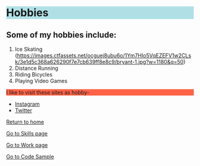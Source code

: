 <!DOCTYPE html>
<html>
<body>

<h1 style="background-color:powderblue;">Hobbies</h1>

<h2>Some of my hobbies include:</h2>
<ol>
<li>Ice Skating (<a href="https://images.ctfassets.net/ocguej8ubu6o/1Ym7HIo5VqEZEFV1w2CLsk/3e1d5c368a626290f7e7cb639ff8e8c9/bryant-1.jpg?w=1180&amp;q=50">https://images.ctfassets.net/ocguej8ubu6o/1Ym7HIo5VqEZEFV1w2CLsk/3e1d5c368a626290f7e7cb639ff8e8c9/bryant-1.jpg?w=1180&amp;q=50</a>)</li>
<li>Distance Running</li>
<li>Riding Bicycles</li>
<li>Playing Video Games</li>
</ol>
<p style="background-color:tomato;">I like to visit these sites as hobby- </p>

<ul>
<li><a href="https://www.instagram.com/">Instagram</a></li>
<li><a href="https://www.twitter.com">Twitter</a></li>
</ul>
<p><a href="./README.md">Return to home</a></p>
  <p><a href="./Skills.md">Go to Skills page</a></p>
  <p><a href="./Work.md">Go to Work page</a></p>
  <p><a href="./Code_sample.md">Go to Code Sample</a></p>

</body>
</html>
